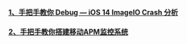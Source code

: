 #### [1、手把手教你 Debug — iOS 14 ImageIO Crash 分析](https://mp.weixin.qq.com/s/VhO5WBWGkatFgUGTqb-Fyw)
#### [2、手把手教你搭建移动APM监控系统](https://programmer.group/teach-you-to-build-a-mobile-apm-monitoring-system.html)
